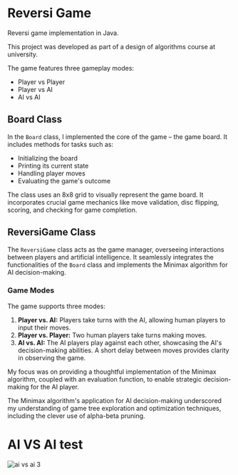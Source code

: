 # Reversi Game

Reversi game implementation in Java.

This project was developed as part of a design of algorithms course at university.

The game features three gameplay modes:
- Player vs Player
- Player vs AI
- AI vs AI

## Board Class

In the `Board` class, I implemented the core of the game – the game board. It includes methods for tasks such as:
- Initializing the board
- Printing its current state
- Handling player moves
- Evaluating the game's outcome

The class uses an 8x8 grid to visually represent the game board. It incorporates crucial game mechanics like move validation, disc flipping, scoring, and checking for game completion.

## ReversiGame Class

The `ReversiGame` class acts as the game manager, overseeing interactions between players and artificial intelligence. It seamlessly integrates the functionalities of the `Board` class and implements the Minimax algorithm for AI decision-making.

### Game Modes

The game supports three modes:
1. **Player vs. AI:** Players take turns with the AI, allowing human players to input their moves.
2. **Player vs. Player:** Two human players take turns making moves.
3. **AI vs. AI:** The AI players play against each other, showcasing the AI's decision-making abilities. A short delay between moves provides clarity in observing the game.

My focus was on providing a thoughtful implementation of the Minimax algorithm, coupled with an evaluation function, to enable strategic decision-making for the AI player.

The Minimax algorithm's application for AI decision-making underscored my understanding of game tree exploration and optimization techniques, including the clever use of alpha-beta pruning.

# AI VS AI test

![ai vs ai 3](https://github.com/OmarHajjeh/Reversi_game/assets/134964735/66ac5933-5831-4f1b-9df2-deba921c31ee)


